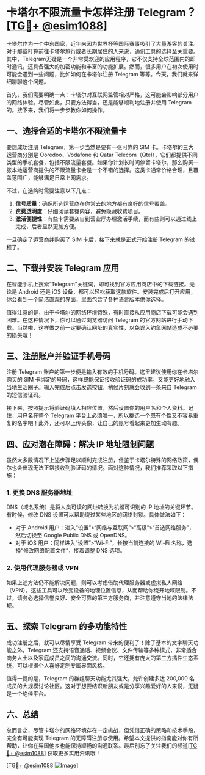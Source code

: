 # 卡塔尔不限流量卡怎样注册 Telegram？[[TG💪+ @esim1088](https://t.me/s/esim1088)]

卡塔尔作为一个中东国家，近年来因为世界杯等国际赛事吸引了大量游客的关注。对于那些打算前往卡塔尔旅行或者长期居住的人来说，通讯工具的选择至关重要。其中，Telegram无疑是一个非常受欢迎的应用程序，它不仅支持全球范围内的即时通讯，还具备强大的加密功能和丰富的功能扩展。然而，很多用户在初次使用时可能会遇到一些问题，比如如何在卡塔尔注册 Telegram 等等。今天，我们就来详细聊聊这个问题。

首先，我们需要明确一点：卡塔尔对互联网监管相对严格，这可能会影响部分用户的网络体验。尽管如此，只要方法得当，还是能够顺利地注册并使用 Telegram 的。接下来，我们将一步步教你如何操作。

## 一、选择合适的卡塔尔不限流量卡

要想成功注册 Telegram，第一步当然是要有一张可靠的 SIM 卡。卡塔尔的三大运营商分别是 Ooredoo、Vodafone 和 Qatar Telecom（Qtel），它们都提供不同类型的手机套餐，包括不限流量套餐。如果你计划长时间停留卡塔尔，那么购买一张本地运营商提供的不限流量卡会是一个不错的选择。这类卡通常价格合理，且覆盖范围广，能够满足日常上网需求。

不过，在选购时需要注意以下几点：

1. **信号质量**：确保所选运营商在你常去的地方都有良好的信号覆盖。
2. **资费透明度**：仔细阅读套餐内容，避免隐藏收费项目。
3. **激活便捷性**：有些卡需要亲自到营业厅办理激活手续，而有些则可以通过线上完成，后者显然更加方便。

一旦确定了运营商并购买了 SIM 卡后，接下来就是正式开始注册 Telegram 的过程了。

## 二、下载并安装 Telegram 应用

在智能手机上搜索“Telegram”关键词，即可找到官方应用商店中的下载链接。无论是 Android 还是 iOS 设备，都可以轻松获取这款软件。安装完成后打开应用，你会看到一个简洁直观的界面，里面包含了各种语言版本供你选择。

值得注意的是，由于卡塔尔的网络环境特殊，有时直接从应用商店下载可能会遇到困难。在这种情况下，你可以通过浏览器访问 Telegram 的官方网站进行手动下载。当然啦，这样做之前一定要确认网址的真实性，以免误入钓鱼网站造成不必要的损失哦！

## 三、注册账户并验证手机号码

注册 Telegram 账户的第一步便是输入有效的手机号码。这里建议使用你在卡塔尔购买的 SIM 卡绑定的号码，这样既能保证接收验证码的成功率，又能更好地融入当地生活圈子。输入完成后点击发送按钮，稍候片刻就会收到一条来自 Telegram 的短信验证码。

接下来，按照提示将验证码填入相应位置，然后设置你的用户名和个人资料。记住，用户名在整个 Telegram 平台上必须唯一，所以挑选一个既有个性又不容易重复的名字吧！此外，还可以上传头像，让自己的账号看起来更加生动有趣。

## 四、应对潜在障碍：解决 IP 地址限制问题

虽然大多数情况下上述步骤足以顺利完成注册，但鉴于卡塔尔特殊的网络政策，偶尔也会出现无法正常接收到验证码的情况。面对这种情况，我们推荐采取以下措施：

### 1. 更换 DNS 服务器地址
DNS（域名系统）是将人类可读的网址转换为机器可识别的 IP 地址的关键环节。有时候，修改 DNS 设置可以帮助绕过某些地区的网络封锁。具体做法如下：
   - 对于 Android 用户：进入“设置”>“网络与互联网”>“高级”>“首选网络服务”，然后切换至 Google Public DNS 或 OpenDNS。
   - 对于 iOS 用户：同样进入“设置”>“Wi-Fi”，长按当前连接的 Wi-Fi 名称，选择“修改网络配置文件”，接着调整 DNS 选项。

### 2. 使用代理服务器或 VPN
如果上述方法仍不能解决问题，则可以考虑借助代理服务器或虚拟私人网络（VPN）。这些工具可以改变设备的地理位置信息，从而帮助你绕开地域限制。不过，请务必选择信誉良好、安全可靠的第三方服务商，并注意遵守当地的法律法规。

## 五、探索 Telegram 的多功能特性

成功注册之后，就可以尽情享受 Telegram 带来的便利了！除了基本的文字聊天功能之外，Telegram 还支持语音通话、视频会议、文件传输等多种模式，非常适合商务人士以及家庭成员之间的沟通交流。同时，它还拥有庞大的第三方插件生态系统，可以根据个人喜好定制专属界面风格。

值得一提的是，Telegram 的群组聊天功能尤其强大，允许创建多达 200,000 名成员的大规模讨论社区。这对于想要结识新朋友或是分享兴趣爱好的人来说，无疑是一个绝佳平台。

## 六、总结

总而言之，尽管卡塔尔的网络环境存在一定挑战，但凭借正确的策略和技术手段，完全有可能实现 Telegram 的无障碍注册与使用。希望本文提供的指南能对你有所帮助，让你在异国他乡也能保持顺畅的沟通联系。最后别忘了关注我们的频道[[TG💪+ @esim1088](https://t.me/s/esim1088)] 获取更多实用资讯哦！

[[TG💪+ @esim1088](https://t.me/s/esim1088) ![Image](https://i.postimg.cc/4NQfJmqS/Snipaste-2025-05-13-00-14-12.png)]